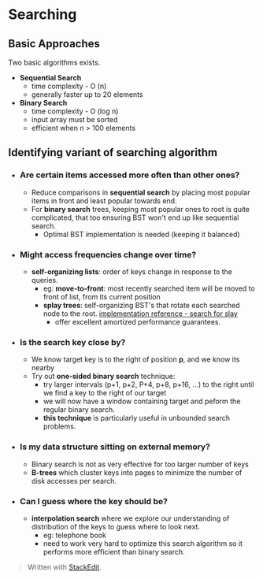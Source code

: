 # Searching

## Basic Approaches
Two basic algorithms exists.
 - **Sequential Search**
	 - time complexity - O (n)
	 - generally faster up to 20 elements
 - **Binary Search**
	 - time complexity - O (log n)
	 - input array must be sorted
	 - efficient when n > 100 elements

## Identifying variant of searching algorithm

 - ### Are certain items accessed more often than other ones?
	 - Reduce comparisons in **sequential search** by placing most popular items in front and least popular towards end.
	 - For **binary search** trees, keeping most popular ones to root is quite complicated, that too ensuring BST won't end up like sequential search.
		 - Optimal BST implementation is needed (keeping it balanced)

 - ### Might access frequencies change over time?
	- **self-organizing lists**: order of keys change in response to the queries.
		- eg: **move-to-front**: most recently searched item will be moved to front of list, from its current position
		- **splay trees**: self-organizing BST's that rotate each searched node to the root. [implementation reference - search for slay](http://www.cs.princeton.edu/~rs/Algs3.java1-4/code.txt)
			- offer excellent amortized performance guarantees.

 - ### Is the search key close by?
	- We know target key is to the right of position **p**, and we know its nearby
	- Try out **one-sided binary search** technique:
		- try larger intervals (p+1, p+2, P+4, p+8, p+16, ...) to the right until we find a key to the right of our target
		- we will now have a window containing target and peform the regular binary search.
		- **this technique** is particularly useful in unbounded search problems.

 - ### Is my data structure sitting on external memory?
	 - Binary search is not as very effective for too larger number of keys 
	 - **B-trees** which cluster keys into pages to minimize the number of disk accesses per search.

 - ### Can I guess where the key should be?
	 - **interpolation search** where we explore our understanding of distribution of the keys to guess where to look next.
		 - eg: telephone book
		 - need to work very hard to optimize this search algorithm so it performs more efficient than binary search.


	
> Written with [StackEdit](https://stackedit.io/).
<!--stackedit_data:
eyJoaXN0b3J5IjpbLTEwOTQxMDc4MiwtMzI5NzQ5NjI5LDEyNz
g0MDY4OTQsMTA0MDQ5NDE5M119
-->